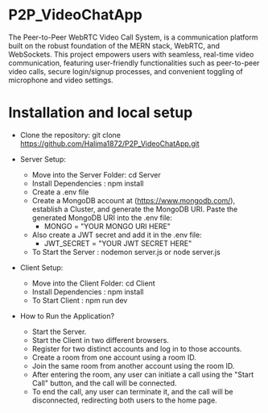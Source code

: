 # P2P_VideoChatApp
The Peer-to-Peer WebRTC Video Call System, is a communication platform built on the robust foundation of the MERN stack, WebRTC, and WebSockets. 
This project empowers users with seamless, real-time video communication, featuring user-friendly functionalities such as peer-to-peer video calls, secure login/signup processes, and 
convenient toggling of microphone and video settings.

# Installation and local setup
* Clone the repository: git clone https://github.com/Halima1872/P2P_VideoChatApp.git

* Server Setup:
   * Move into the Server Folder: cd Server
   * Install Dependencies : npm install
   * Create a .env file 
   * Create a MongoDB account at (https://www.mongodb.com/), establish a Cluster, and generate the MongoDB URI. Paste the generated MongoDB URI into the .env file:
      * MONGO = "YOUR MONGO URI HERE"
   * Also create a JWT secret and add it in the .env file:
      * JWT_SECRET = "YOUR JWT SECRET HERE"
   * To Start the Server : nodemon server.js or node server.js

* Client Setup:
    * Move into the Client Folder: cd Client
    * Install Dependencies : npm install
    * To Start Client : npm run dev

 * How to Run the Application?
     * Start the Server.
     * Start the Client in two different browsers.
     * Register for two distinct accounts and log in to those accounts.
     * Create a room from one account using a room ID.
     * Join the same room from another account using the room ID.
     * After entering the room, any user can initiate a call using the "Start Call" button, and the call will be connected.
     * To end the call, any user can terminate it, and the call will be disconnected, redirecting both users to the home page.

